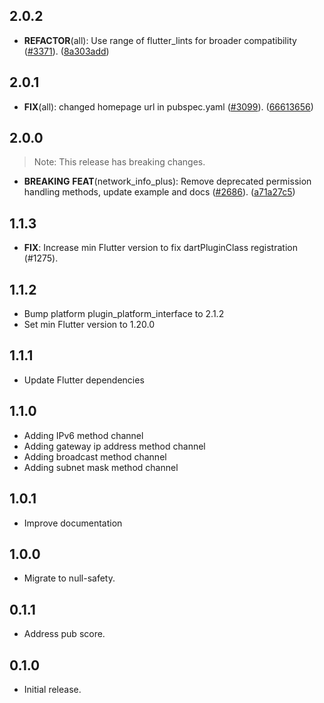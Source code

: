## 2.0.2

 - **REFACTOR**(all): Use range of flutter_lints for broader compatibility ([#3371](https://github.com/fluttercommunity/plus_plugins/issues/3371)). ([8a303add](https://github.com/fluttercommunity/plus_plugins/commit/8a303add3dee1acb8bac5838246490ed8a0fe408))

## 2.0.1

 - **FIX**(all): changed homepage url in pubspec.yaml ([#3099](https://github.com/fluttercommunity/plus_plugins/issues/3099)). ([66613656](https://github.com/fluttercommunity/plus_plugins/commit/66613656a85c176ba2ad337e4d4943d1f4171129))

## 2.0.0

> Note: This release has breaking changes.

 - **BREAKING** **FEAT**(network_info_plus): Remove deprecated permission handling methods, update example and docs ([#2686](https://github.com/fluttercommunity/plus_plugins/issues/2686)). ([a71a27c5](https://github.com/fluttercommunity/plus_plugins/commit/a71a27c5fbdbbfc56a30359a1aff0a3d3da8dc73))

## 1.1.3

 - **FIX**: Increase min Flutter version to fix dartPluginClass registration (#1275).

## 1.1.2

- Bump platform plugin_platform_interface to 2.1.2
- Set min Flutter version to 1.20.0

## 1.1.1

- Update Flutter dependencies

## 1.1.0

- Adding IPv6 method channel
- Adding gateway ip address method channel
- Adding broadcast method channel
- Adding subnet mask method channel

## 1.0.1

- Improve documentation

## 1.0.0

- Migrate to null-safety.

## 0.1.1

- Address pub score.

## 0.1.0

- Initial release.
